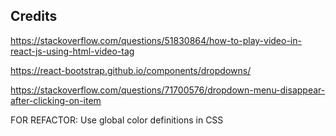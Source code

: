 ## Credits
https://stackoverflow.com/questions/51830864/how-to-play-video-in-react-js-using-html-video-tag

https://react-bootstrap.github.io/components/dropdowns/

https://stackoverflow.com/questions/71700576/dropdown-menu-disappear-after-clicking-on-item

FOR REFACTOR:
Use global color definitions in CSS